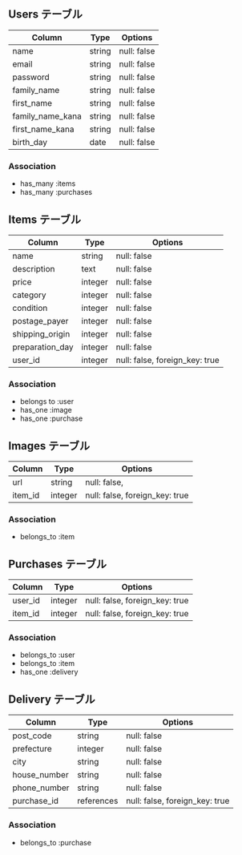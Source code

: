 ## Users テーブル
| Column            | Type    | Options     |
| ----------------- | ------  | ----------- |
| name              | string  | null: false |
| email             | string  | null: false |
| password          | string  | null: false |
| family_name       | string  | null: false |
| first_name        | string  | null: false |
| family_name_kana  | string  | null: false |
| first_name_kana   | string  | null: false |
| birth_day         | date    | null: false |

### Association
- has_many :items
- has_many :purchases


## Items テーブル
| Column          | Type    | Options                        |
| --------------- | ------- | ------------------------------ |
| name            | string  | null: false                    |
| description     | text    | null: false                    |
| price           | integer | null: false                    |
| category        | integer | null: false                    |
| condition       | integer | null: false                    |
| postage_payer   | integer | null: false                    |
| shipping_origin | integer | null: false                    |
| preparation_day | integer | null: false                    |
| user_id         | integer | null: false, foreign_key: true |

### Association
- belongs to :user
- has_one :image
- has_one :purchase


## Images テーブル
| Column  | Type    | Options                        |
| ------- | ------- | ------------------------------ |
| url     | string  | null: false,                   |
| item_id | integer | null: false, foreign_key: true |

### Association
- belongs_to :item


## Purchases テーブル
| Column          | Type    | Options                        |
| --------------- | ------- | ------------------------------ |
| user_id         | integer | null: false, foreign_key: true |
| item_id         | integer | null: false, foreign_key: true |

### Association
- belongs_to :user
- belongs_to :item
- has_one :delivery


## Delivery テーブル
| Column           | Type       | Options                        |
| ---------------- | ---------- | ------------------------------ |
| post_code        | string     | null: false                    |
| prefecture       | integer    | null: false                    |
| city             | string     | null: false                    |
| house_number     | string     | null: false                    |
| phone_number     | string     | null: false                    |
| purchase_id      | references | null: false, foreign_key: true |

### Association
- belongs_to :purchase